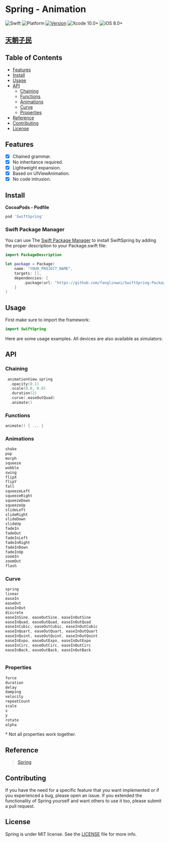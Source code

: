 # Spring - Animation

![Swift](https://img.shields.io/badge/Swift-5.0-orange.svg)
![Platform](https://img.shields.io/badge/platforms-iOS-orange.svg)
[![Version](https://img.shields.io/cocoapods/v/SwiftSpring.svg)](http://cocoapods.org/pods/SwiftSpring)
![Xcode 10.0+](https://img.shields.io/badge/Xcode-10.0%2B-blue.svg)
![iOS 8.0+](https://img.shields.io/badge/iOS-8.0%2B-blue.svg)

## [天朝子民](README_CN.md)

## Table of Contents

- [Features](#features)
- [Install](#install)
- [Usage](#usage)
- [API](#api)
  - [Chaining](#chaining)
  - [Functions](#functions)
  - [Animations](#animations)
  - [Curve](#curve)
  - [Properties](#properties)
- [Reference](#reference)
- [Contributing](#contributing)
- [License](#license)

## Features

- [x] Chained grammar.
- [x] No inheritance required.
- [x] Lightweight expansion.
- [x] Based on UIViewAnimation.
- [x] No code intrusion.

## Install

**CocoaPods - Podfile**

```ruby
pod 'SwiftSpring'
```

### Swift Package Manager

You can use The  [Swift Package Manager](https://swift.org/package-manager) to install SwiftSpring by adding the proper description to your Package.swift file:

```swift
import PackageDescription

let package = Package(
    name: "YOUR_PROJECT_NAME",
    targets: [],
    dependencies: [
        .package(url: "https://github.com/fanglinwei/SwiftSpring-Package.git", from: "0.0.8")
    ]
)
```

## Usage

First make sure to import the framework:

```swift
import SwiftSpring
```

Here are some usage examples. All devices are also available as simulators:

## API

### Chaining

```swift
 animationView.spring
  .opacity(0.1)
  .scale(0.8, 0.8)
  .duration(2)
  .curve(.easeOutQuad)
  .animate()
```

### Functions

```swift
animate() { ... }
```

### Animations

```swift
shake
pop
morph
squeeze
wobble
swing
flipX
flipY
fall
squeezeLeft
squeezeRight
squeezeDown
squeezeUp
slideLeft
slideRight
slideDown
slideUp
fadeIn
fadeOut
fadeInLeft
fadeInRight
fadeInDown
fadeInUp
zoomIn
zoomOut
flash
```

### Curve

```swift
spring
linear
easeIn
easeOut
easeInOut
discrete
easeInSine, easeOutSine, easeInOutSine
easeInQuad, easeOutQuad, easeInOutQuad
easeInCubic, easeOutCubic, easeInOutCubic
easeInQuart, easeOutQuart, easeInOutQuart
easeInQuint, easeOutQuint, easeInOutQuint
easeInExpo, easeOutExpo, easeInOutExpo
easeInCirc, easeOutCirc, easeInOutCirc
easeInBack, easeOutBack, easeInOutBack
        
```

### Properties

```swift
force
duration
delay
damping
velocity
repeatCount
scale
x
y
rotate
alpha
```

\* Not all properties work together.

## Reference

> [Spring](https://github.com/MengTo/Spring)

## Contributing

If you have the need for a specific feature that you want implemented or if you experienced a bug, please open an issue.
If you extended the functionality of Spring yourself and want others to use it too, please submit a pull request.

## License

Spring is under MIT license. See the [LICENSE](LICENSE) file for more info.